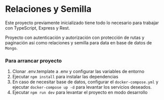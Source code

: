 # Relaciones y Semilla

Este proyecto previamente inicializado tiene todo lo necesario para trabajar con TypeScript, Express y Rest.

Proyecto con autenticación y autorización con protección de rutas y paginación así como relaciones y semilla para data en base de datos de `Mongo`.

### Para arrancar proyecto

1. Clonar .env.template a .env y configurar las variables de entorno
2. Ejecutar `npm install` para instalar las dependencias
3. En caso de necesitar base de datos, configurar el `docker-compose.yml` y ejecutar `docker-compose up -d` para levantar los servicios deseados.
4. Ejecutar `npm run dev` para levantar el proyecto en modo desarrollo

